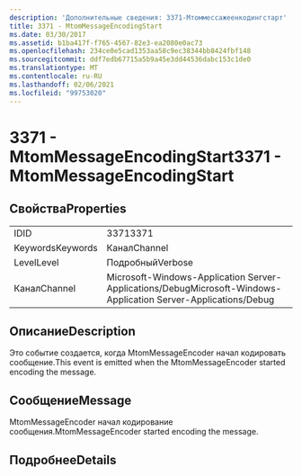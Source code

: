 ```yaml
---
description: 'Дополнительные сведения: 3371-Мтоммессажеенкодингстарт'
title: 3371 - MtomMessageEncodingStart
ms.date: 03/30/2017
ms.assetid: b1ba417f-f765-4567-82e3-ea2080e0ac73
ms.openlocfilehash: 234ce0e5cad1353aa58c9ec38344bb8424fbf148
ms.sourcegitcommit: ddf7edb67715a5b9a45e3dd44536dabc153c1de0
ms.translationtype: MT
ms.contentlocale: ru-RU
ms.lasthandoff: 02/06/2021
ms.locfileid: "99753020"
---
```

# <a name="3371---mtommessageencodingstart"></a><span data-ttu-id="41701-103">3371 - MtomMessageEncodingStart</span><span class="sxs-lookup"><span data-stu-id="41701-103">3371 - MtomMessageEncodingStart</span></span>

## <a name="properties"></a><span data-ttu-id="41701-104">Свойства</span><span class="sxs-lookup"><span data-stu-id="41701-104">Properties</span></span>  
  
|||  
|-|-|  
|<span data-ttu-id="41701-105">ID</span><span class="sxs-lookup"><span data-stu-id="41701-105">ID</span></span>|<span data-ttu-id="41701-106">3371</span><span class="sxs-lookup"><span data-stu-id="41701-106">3371</span></span>|  
|<span data-ttu-id="41701-107">Keywords</span><span class="sxs-lookup"><span data-stu-id="41701-107">Keywords</span></span>|<span data-ttu-id="41701-108">Канал</span><span class="sxs-lookup"><span data-stu-id="41701-108">Channel</span></span>|  
|<span data-ttu-id="41701-109">Level</span><span class="sxs-lookup"><span data-stu-id="41701-109">Level</span></span>|<span data-ttu-id="41701-110">Подробный</span><span class="sxs-lookup"><span data-stu-id="41701-110">Verbose</span></span>|  
|<span data-ttu-id="41701-111">Канал</span><span class="sxs-lookup"><span data-stu-id="41701-111">Channel</span></span>|<span data-ttu-id="41701-112">Microsoft-Windows-Application Server-Applications/Debug</span><span class="sxs-lookup"><span data-stu-id="41701-112">Microsoft-Windows-Application Server-Applications/Debug</span></span>|  
  
## <a name="description"></a><span data-ttu-id="41701-113">Описание</span><span class="sxs-lookup"><span data-stu-id="41701-113">Description</span></span>  

 <span data-ttu-id="41701-114">Это событие создается, когда MtomMessageEncoder начал кодировать сообщение.</span><span class="sxs-lookup"><span data-stu-id="41701-114">This event is emitted when the MtomMessageEncoder started encoding the message.</span></span>  
  
## <a name="message"></a><span data-ttu-id="41701-115">Сообщение</span><span class="sxs-lookup"><span data-stu-id="41701-115">Message</span></span>  

 <span data-ttu-id="41701-116">MtomMessageEncoder начал кодирование сообщения.</span><span class="sxs-lookup"><span data-stu-id="41701-116">MtomMessageEncoder started encoding the message.</span></span>  
  
## <a name="details"></a><span data-ttu-id="41701-117">Подробнее</span><span class="sxs-lookup"><span data-stu-id="41701-117">Details</span></span>
